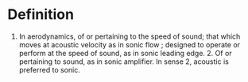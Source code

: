 # Definition

1.  In aerodynamics, of or pertaining to the speed of sound; that which
    moves at acoustic velocity as in sonic flow ; designed to operate or
    perform at the speed of sound, as in sonic leading edge. 2. Of or
    pertaining to sound, as in sonic amplifier. In sense 2, acoustic is
    preferred to sonic.
